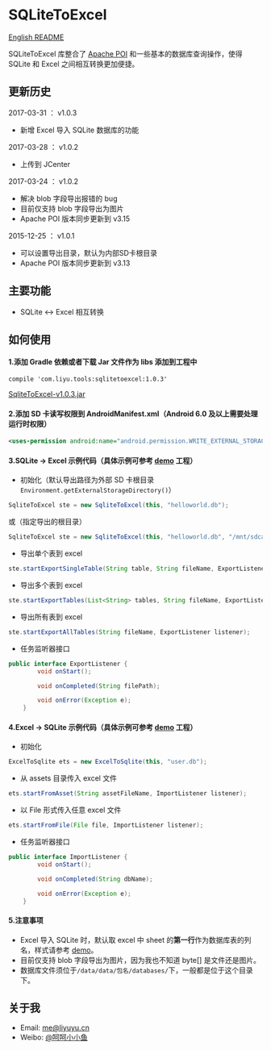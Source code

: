 # SQLiteToExcel
[English README](README-EN.md)

SQLiteToExcel 库整合了 [Apache POI](http://poi.apache.org/) 和一些基本的数据库查询操作，使得 SQLite 和 Excel 之间相互转换更加便捷。

## 更新历史
2017-03-31 ： v1.0.3 
- 新增 Excel 导入 SQLite 数据库的功能

2017-03-28 ： v1.0.2 
- 上传到 JCenter

2017-03-24 ： v1.0.2 
- 解决 blob 字段导出报错的 bug
- 目前仅支持 blob 字段导出为图片
- Apache POI 版本同步更新到 v3.15

2015-12-25 ： v1.0.1 
- 可以设置导出目录，默认为内部SD卡根目录
- Apache POI 版本同步更新到 v3.13

## 主要功能
* SQLite <-> Excel 相互转换

## 如何使用
#### 1.添加 Gradle 依赖或者下载 Jar 文件作为 libs 添加到工程中
``` Gradle
compile 'com.liyu.tools:sqlitetoexcel:1.0.3'
```
[SqliteToExcel-v1.0.3.jar](https://github.com/li-yu/SQLiteToExcel/releases)
#### 2.添加 SD 卡读写权限到 AndroidManifest.xml（Android 6.0 及以上需要处理运行时权限）
```xml
<uses-permission android:name="android.permission.WRITE_EXTERNAL_STORAGE" />
```

#### 3.SQLite -> Excel 示例代码（具体示例可参考 [demo](https://github.com/li-yu/SQLiteToExcel/blob/master/app/src/main/java/com/liyu/demo/MainActivity.java) 工程）
* 初始化（默认导出路径为外部 SD 卡根目录 ```Environment.getExternalStorageDirectory()```）
```java
SqliteToExcel ste = new SqliteToExcel(this, "helloworld.db");
```
或（指定导出的根目录）
```java
SqliteToExcel ste = new SqliteToExcel(this, "helloworld.db", "/mnt/sdcard/myfiles/");
```
* 导出单个表到 excel
```java
ste.startExportSingleTable(String table, String fileName, ExportListener listener);
```
* 导出多个表到 excel
```java
ste.startExportTables(List<String> tables, String fileName, ExportListener listener);
```
* 导出所有表到 excel
```java
ste.startExportAllTables(String fileName, ExportListener listener);
```
* 任务监听器接口
```java
public interface ExportListener {
        void onStart();

        void onCompleted(String filePath);

        void onError(Exception e);
    }
```

#### 4.Excel -> SQLite 示例代码（具体示例可参考 [demo](https://github.com/li-yu/SQLiteToExcel/blob/master/app/src/main/java/com/liyu/demo/MainActivity.java) 工程）
* 初始化
```java
ExcelToSqlite ets = new ExcelToSqlite(this, "user.db");
```
* 从 assets 目录传入 excel 文件
```java
ets.startFromAsset(String assetFileName, ImportListener listener);
```
* 以 File 形式传入任意 excel 文件
```java
ets.startFromFile(File file, ImportListener listener);
```
* 任务监听器接口
```java
public interface ImportListener {
        void onStart();

        void onCompleted(String dbName);

        void onError(Exception e);
    }
```

#### 5.注意事项
* Excel 导入 SQLite 时，默认取 excel 中 sheet 的**第一行**作为数据库表的列名，样式请参考 [demo](https://github.com/li-yu/SQLiteToExcel/blob/master/app/src/main/assets/user.xls)。
* 目前仅支持 blob 字段导出为图片，因为我也不知道 byte[] 是文件还是图片。
* 数据库文件须位于```/data/data/包名/databases/```下，一般都是位于这个目录下。

## 关于我
* Email: [me@liyuyu.cn](mailto:me@liyuyu.cn)
* Weibo: [@呵呵小小鱼](http://weibo.com/u/1241167880)
